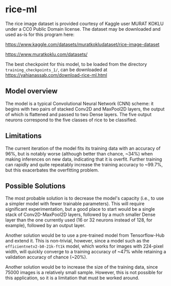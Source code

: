 # rice-ml
The rice image dataset is provided courtesy of Kaggle user MURAT KOKLU under a CC0 Public Domain license. The dataset may be downloaded and used as-is for this program here:

https://www.kaggle.com/datasets/muratkokludataset/rice-image-dataset

https://www.muratkoklu.com/datasets/

The best checkpoint for this model, to be loaded from the directory `training_checkpoints_1/`, can be downloaded at https://yahianassab.com/download-rice-ml.html

## Model overview
The model is a typical Convolutional Neural Network (CNN) scheme: it begins with two pairs of stacked Conv2D and MaxPool2D layers, the output of which is flattened and passed to two Dense layers. The five output neurons correspond to the five classes of rice to be classified.

## Limitations
The current iteration of the model fits its training data with an accuracy of 96%, but is notably worse (although better than chance, ~34%) when making inferences on new data, indicating that it is overfit. Further training can rapidly and quite repeatably increase the training accuracy to ~99.7%, but this exacerbates the overfitting problem.

## Possible Solutions
The most probable solution is to decrease the model's capacity (i.e., to use a simpler model with fewer trainable parameters). This will require significant experimentation, but a good place to start would be a single stack of Conv2D-MaxPool2D layers, followed by a much smaller Dense layer than the one currently used (16 or 32 neurons instead of 128, for example), followed by an output layer.

Another solution would be to use a pre-trained model from Tensorflow-Hub and extend it. This is non-trivial, however, since a model such as the `efficientnetv2-b0-21k-ft1k` model, which works for images with 224-pixel width, will quickly converge to a training accuracy of ~47% while retaining a validation accuracy of chance (~20%).

Another solution would be to increase the size of the training data, since 75000 images is a relatively small sample. However, this is not possible for this application, so it is a limitation that must be worked around.
